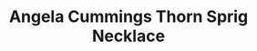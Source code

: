 ---
title: Angela Cummings Thorn Sprig Necklace
description: |
  This lovely arrangement of 36 Akoya Pearls recalls a circlet crown with golden, sculpted tendrils - a collar necklace that frames the face with luminous warmth.
specs: |
  8.75 - 6mm Akoya Cultured Pearls, set in 18K Yellow Gold.
images:
  - /uploads/angela-cummings-for-assael-thorn-sprig-necklace.png
_category:
order: 3
tags:
  - necklaces
---
